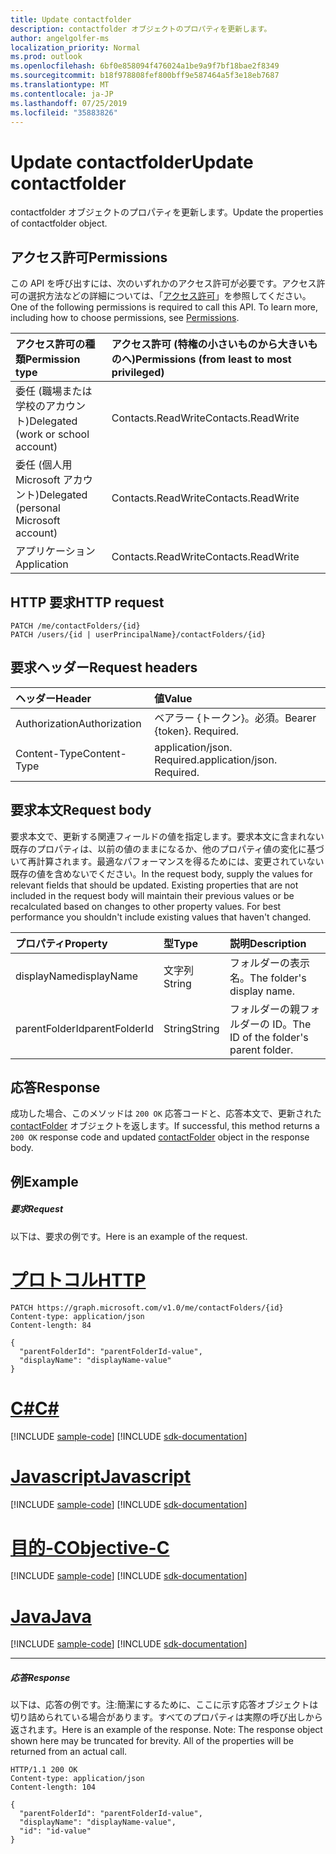 ```yaml
---
title: Update contactfolder
description: contactfolder オブジェクトのプロパティを更新します。
author: angelgolfer-ms
localization_priority: Normal
ms.prod: outlook
ms.openlocfilehash: 6bf0e858094f476024a1be9a9f7bf18bae2f8349
ms.sourcegitcommit: b18f978808fef800bff9e587464a5f3e18eb7687
ms.translationtype: MT
ms.contentlocale: ja-JP
ms.lasthandoff: 07/25/2019
ms.locfileid: "35883826"
---
```

# <a name="update-contactfolder"></a><span data-ttu-id="ec143-103">Update contactfolder</span><span class="sxs-lookup"><span data-stu-id="ec143-103">Update contactfolder</span></span>

<span data-ttu-id="ec143-104">contactfolder オブジェクトのプロパティを更新します。</span><span class="sxs-lookup"><span data-stu-id="ec143-104">Update the properties of contactfolder object.</span></span>
## <a name="permissions"></a><span data-ttu-id="ec143-105">アクセス許可</span><span class="sxs-lookup"><span data-stu-id="ec143-105">Permissions</span></span>
<span data-ttu-id="ec143-p101">この API を呼び出すには、次のいずれかのアクセス許可が必要です。アクセス許可の選択方法などの詳細については、「[アクセス許可](/graph/permissions-reference)」を参照してください。</span><span class="sxs-lookup"><span data-stu-id="ec143-p101">One of the following permissions is required to call this API. To learn more, including how to choose permissions, see [Permissions](/graph/permissions-reference).</span></span>

|<span data-ttu-id="ec143-108">アクセス許可の種類</span><span class="sxs-lookup"><span data-stu-id="ec143-108">Permission type</span></span>      | <span data-ttu-id="ec143-109">アクセス許可 (特権の小さいものから大きいものへ)</span><span class="sxs-lookup"><span data-stu-id="ec143-109">Permissions (from least to most privileged)</span></span>              |
|:--------------------|:---------------------------------------------------------|
|<span data-ttu-id="ec143-110">委任 (職場または学校のアカウント)</span><span class="sxs-lookup"><span data-stu-id="ec143-110">Delegated (work or school account)</span></span> | <span data-ttu-id="ec143-111">Contacts.ReadWrite</span><span class="sxs-lookup"><span data-stu-id="ec143-111">Contacts.ReadWrite</span></span>    |
|<span data-ttu-id="ec143-112">委任 (個人用 Microsoft アカウント)</span><span class="sxs-lookup"><span data-stu-id="ec143-112">Delegated (personal Microsoft account)</span></span> | <span data-ttu-id="ec143-113">Contacts.ReadWrite</span><span class="sxs-lookup"><span data-stu-id="ec143-113">Contacts.ReadWrite</span></span>    |
|<span data-ttu-id="ec143-114">アプリケーション</span><span class="sxs-lookup"><span data-stu-id="ec143-114">Application</span></span> | <span data-ttu-id="ec143-115">Contacts.ReadWrite</span><span class="sxs-lookup"><span data-stu-id="ec143-115">Contacts.ReadWrite</span></span> |

## <a name="http-request"></a><span data-ttu-id="ec143-116">HTTP 要求</span><span class="sxs-lookup"><span data-stu-id="ec143-116">HTTP request</span></span>
<!-- { "blockType": "ignored" } -->
```http
PATCH /me/contactFolders/{id}
PATCH /users/{id | userPrincipalName}/contactFolders/{id}
```
## <a name="request-headers"></a><span data-ttu-id="ec143-117">要求ヘッダー</span><span class="sxs-lookup"><span data-stu-id="ec143-117">Request headers</span></span>
| <span data-ttu-id="ec143-118">ヘッダー</span><span class="sxs-lookup"><span data-stu-id="ec143-118">Header</span></span>       | <span data-ttu-id="ec143-119">値</span><span class="sxs-lookup"><span data-stu-id="ec143-119">Value</span></span> |
|:---------------|:--------|
| <span data-ttu-id="ec143-120">Authorization</span><span class="sxs-lookup"><span data-stu-id="ec143-120">Authorization</span></span>  | <span data-ttu-id="ec143-p102">ベアラー {トークン}。必須。</span><span class="sxs-lookup"><span data-stu-id="ec143-p102">Bearer {token}. Required.</span></span>  |
| <span data-ttu-id="ec143-123">Content-Type</span><span class="sxs-lookup"><span data-stu-id="ec143-123">Content-Type</span></span>  | <span data-ttu-id="ec143-p103">application/json. Required.</span><span class="sxs-lookup"><span data-stu-id="ec143-p103">application/json. Required.</span></span>  |

## <a name="request-body"></a><span data-ttu-id="ec143-126">要求本文</span><span class="sxs-lookup"><span data-stu-id="ec143-126">Request body</span></span>
<span data-ttu-id="ec143-p104">要求本文で、更新する関連フィールドの値を指定します。要求本文に含まれない既存のプロパティは、以前の値のままになるか、他のプロパティ値の変化に基づいて再計算されます。最適なパフォーマンスを得るためには、変更されていない既存の値を含めないでください。</span><span class="sxs-lookup"><span data-stu-id="ec143-p104">In the request body, supply the values for relevant fields that should be updated. Existing properties that are not included in the request body will maintain their previous values or be recalculated based on changes to other property values. For best performance you shouldn't include existing values that haven't changed.</span></span>

| <span data-ttu-id="ec143-130">プロパティ</span><span class="sxs-lookup"><span data-stu-id="ec143-130">Property</span></span>     | <span data-ttu-id="ec143-131">型</span><span class="sxs-lookup"><span data-stu-id="ec143-131">Type</span></span>   |<span data-ttu-id="ec143-132">説明</span><span class="sxs-lookup"><span data-stu-id="ec143-132">Description</span></span>|
|:---------------|:--------|:----------|
|<span data-ttu-id="ec143-133">displayName</span><span class="sxs-lookup"><span data-stu-id="ec143-133">displayName</span></span>|<span data-ttu-id="ec143-134">文字列</span><span class="sxs-lookup"><span data-stu-id="ec143-134">String</span></span>|<span data-ttu-id="ec143-135">フォルダーの表示名。</span><span class="sxs-lookup"><span data-stu-id="ec143-135">The folder's display name.</span></span>|
|<span data-ttu-id="ec143-136">parentFolderId</span><span class="sxs-lookup"><span data-stu-id="ec143-136">parentFolderId</span></span>|<span data-ttu-id="ec143-137">String</span><span class="sxs-lookup"><span data-stu-id="ec143-137">String</span></span>|<span data-ttu-id="ec143-138">フォルダーの親フォルダーの ID。</span><span class="sxs-lookup"><span data-stu-id="ec143-138">The ID of the folder's parent folder.</span></span>|

## <a name="response"></a><span data-ttu-id="ec143-139">応答</span><span class="sxs-lookup"><span data-stu-id="ec143-139">Response</span></span>

<span data-ttu-id="ec143-140">成功した場合、このメソッドは `200 OK` 応答コードと、応答本文で、更新された [contactFolder](../resources/contactfolder.md) オブジェクトを返します。</span><span class="sxs-lookup"><span data-stu-id="ec143-140">If successful, this method returns a `200 OK` response code and updated [contactFolder](../resources/contactfolder.md) object in the response body.</span></span>
## <a name="example"></a><span data-ttu-id="ec143-141">例</span><span class="sxs-lookup"><span data-stu-id="ec143-141">Example</span></span>
##### <a name="request"></a><span data-ttu-id="ec143-142">要求</span><span class="sxs-lookup"><span data-stu-id="ec143-142">Request</span></span>
<span data-ttu-id="ec143-143">以下は、要求の例です。</span><span class="sxs-lookup"><span data-stu-id="ec143-143">Here is an example of the request.</span></span>

# <a name="httptabhttp"></a>[<span data-ttu-id="ec143-144">プロトコル</span><span class="sxs-lookup"><span data-stu-id="ec143-144">HTTP</span></span>](#tab/http)
<!-- {
  "blockType": "request",
  "name": "update_contactfolder"
}-->
```http
PATCH https://graph.microsoft.com/v1.0/me/contactFolders/{id}
Content-type: application/json
Content-length: 84

{
  "parentFolderId": "parentFolderId-value",
  "displayName": "displayName-value"
}
```
# <a name="ctabcsharp"></a>[<span data-ttu-id="ec143-145">C#</span><span class="sxs-lookup"><span data-stu-id="ec143-145">C#</span></span>](#tab/csharp)
[!INCLUDE [sample-code](../includes/snippets/csharp/update-contactfolder-csharp-snippets.md)]
[!INCLUDE [sdk-documentation](../includes/snippets/snippets-sdk-documentation-link.md)]

# <a name="javascripttabjavascript"></a>[<span data-ttu-id="ec143-146">Javascript</span><span class="sxs-lookup"><span data-stu-id="ec143-146">Javascript</span></span>](#tab/javascript)
[!INCLUDE [sample-code](../includes/snippets/javascript/update-contactfolder-javascript-snippets.md)]
[!INCLUDE [sdk-documentation](../includes/snippets/snippets-sdk-documentation-link.md)]

# <a name="objective-ctabobjc"></a>[<span data-ttu-id="ec143-147">目的-C</span><span class="sxs-lookup"><span data-stu-id="ec143-147">Objective-C</span></span>](#tab/objc)
[!INCLUDE [sample-code](../includes/snippets/objc/update-contactfolder-objc-snippets.md)]
[!INCLUDE [sdk-documentation](../includes/snippets/snippets-sdk-documentation-link.md)]

# <a name="javatabjava"></a>[<span data-ttu-id="ec143-148">Java</span><span class="sxs-lookup"><span data-stu-id="ec143-148">Java</span></span>](#tab/java)
[!INCLUDE [sample-code](../includes/snippets/java/update-contactfolder-java-snippets.md)]
[!INCLUDE [sdk-documentation](../includes/snippets/snippets-sdk-documentation-link.md)]

---

##### <a name="response"></a><span data-ttu-id="ec143-149">応答</span><span class="sxs-lookup"><span data-stu-id="ec143-149">Response</span></span>
<span data-ttu-id="ec143-p105">以下は、応答の例です。注:簡潔にするために、ここに示す応答オブジェクトは切り詰められている場合があります。すべてのプロパティは実際の呼び出しから返されます。</span><span class="sxs-lookup"><span data-stu-id="ec143-p105">Here is an example of the response. Note: The response object shown here may be truncated for brevity. All of the properties will be returned from an actual call.</span></span>
<!-- {
  "blockType": "response",
  "truncated": true,
  "@odata.type": "microsoft.graph.contactFolder"
} -->
```http
HTTP/1.1 200 OK
Content-type: application/json
Content-length: 104

{
  "parentFolderId": "parentFolderId-value",
  "displayName": "displayName-value",
  "id": "id-value"
}
```

<!-- uuid: 8fcb5dbc-d5aa-4681-8e31-b001d5168d79
2015-10-25 14:57:30 UTC -->
<!-- {
  "type": "#page.annotation",
  "description": "Update contactfolder",
  "keywords": "",
  "section": "documentation",
  "tocPath": "",
  "suppressions": [
  ]
}-->
